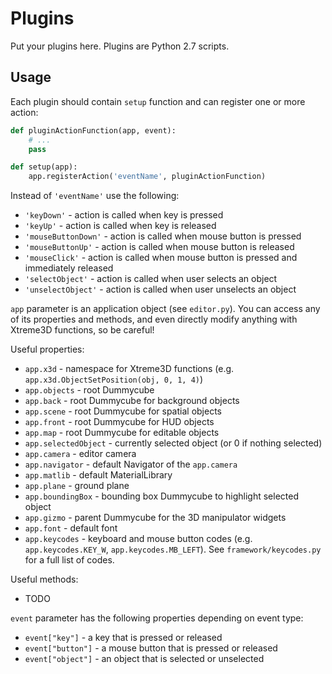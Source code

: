 # Plugins
Put your plugins here. Plugins are Python 2.7 scripts.

## Usage
Each plugin should contain `setup` function and can register one or more action:

```python
def pluginActionFunction(app, event):
    # ...
    pass

def setup(app):
    app.registerAction('eventName', pluginActionFunction)
```

Instead of `'eventName'` use the following:
- `'keyDown'` - action is called when key is pressed
- `'keyUp'` - action is called when key is released
- `'mouseButtonDown'` - action is called when mouse button is pressed
- `'mouseButtonUp'` - action is called when mouse button is released
- `'mouseClick'` - action is called when mouse button is pressed and immediately released
- `'selectObject'` - action is called when user selects an object
- `'unselectObject'` - action is called when user unselects an object

`app` parameter is an application object (see `editor.py`). You can access any of its properties and methods, and even directly modify anything with Xtreme3D functions, so be careful!

Useful properties:
- `app.x3d` - namespace for Xtreme3D functions (e.g. `app.x3d.ObjectSetPosition(obj, 0, 1, 4)`)
- `app.objects` - root Dummycube
- `app.back` - root Dummycube for background objects
- `app.scene` - root Dummycube for spatial objects
- `app.front` - root Dummycube for HUD objects
- `app.map` - root Dummycube for editable objects
- `app.selectedObject` - currently selected object (or 0 if nothing selected)
- `app.camera` - editor camera
- `app.navigator` - default Navigator of the `app.camera`
- `app.matlib` - default MaterialLibrary
- `app.plane` - ground plane
- `app.boundingBox` - bounding box Dummycube to highlight selected object
- `app.gizmo` - parent Dummycube for the 3D manipulator widgets
- `app.font` - default font
- `app.keycodes` - keyboard and mouse button codes (e.g. `app.keycodes.KEY_W`, `app.keycodes.MB_LEFT`). See `framework/keycodes.py` for a full list of codes.

Useful methods:
- TODO

`event` parameter has the following properties depending on event type:
- `event["key"]` - a key that is pressed or released
- `event["button"]` - a mouse button that is pressed or released
- `event["object"]` - an object that is selected or unselected